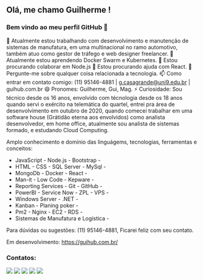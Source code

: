 ## Olá, me chamo Guilherme ! 
### Bem vindo ao meu perfil GitHub 👋


🔭 Atualmente estou trabalhando com desenvolvimento e manutenção de sistemas de manufatura, em uma multinacional no ramo automotivo, também atuo como gestor de tráfego e web designer freelancer.
🌱 Atualmente estou aprendendo Docker Swarm e Kubernetes.
👯 Estou procurando colaborar em Node.js
🤔 Estou procurando ajuda com React.
💬 Pergunte-me sobre qualquer coisa relacionada a tecnologia.
📫 Como entrar em contato comigo: (11) 95146-4881 | g.casagrande@uni9.edu.br | guihub.com.br
😄 Pronomes: Guilherme, Gui, Mag.
⚡ Curiosidade: Sou técnico desde os 16 anos, envolvido com técnologia desde os 18 anos quando servi o exército na telemática do quartel, entrei pra área de desenvolvimento em outubro de 2020, quando comecei trabalhar em uma software house (Grátidão eterna aos envolvidos) como analista desenvolvedor, em home office, atualmente sou analista de sistemas formado, e estudando Cloud Computing.

Amplo conhecimento e domínio das linguágems, tecnologias, ferramentas e conceitos:

- JavaScript - Node.js - Bootstrap -
- HTML - CSS - SQL Server - MySql -
- MongoDb - Docker - React -
- Man-it - Low Code - Kepware -
- Reporting Services - Git - GitHub -
- PowerBI - Service Now - ZPL - VPS -
- Windows Server - .NET - 
- Kanban - Planing poker - 
- Pm2 - Nginx - EC2 - RDS -
- Sistemas de Manufatura e Logística - 

Para dúvidas ou sugestões: (11) 95146-4881, Ficarei feliz com seu contato.

Em desenvolvimento: https://guihub.com.br/

  
### Contatos:

<div>
<a href = "mailto:guiihmag@gmail.com"><img src="https://img.shields.io/badge/Gmail-D14836?style=for-the-badge&logo=gmail&logoColor=white" target="_blank"></a>
<a href="https://www.linkedin.com/in/guilherme-augusto-borges-casagrande-771a27160/" target="_blank"><img src="https://img.shields.io/badge/-LinkedIn-%230077B5?style=for-the-badge&logo=linkedin&logoColor=white" target="_blank"></a>
<a href="https://www.youtube.com/channel/UCy2NMJqnripDK8a1Xqy0QoQ" target="_blank"><img src="https://img.shields.io/badge/YouTube-FF0000?style=for-the-badge&logo=youtube&logoColor=white" target="_blank"></a>
<a href="https://www.instagram.com/guiihmag_/" target="_blank"><img src="https://img.shields.io/badge/-Instagram-%23E4405F?style=for-the-badge&logo=instagram&logoColor=white" target="_blank"></a>
<a href="https://guihub.com.br" target="_blank"><img src="https://img.shields.io/badge/GuiHub-Visite%20meu%20site-blue"></a>
</div>

